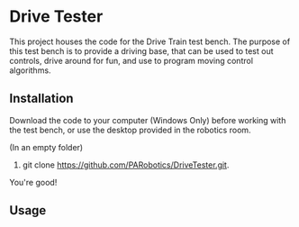 # Drive Tester

This project houses the code for the Drive Train test bench. The purpose of this test bench is to provide a driving base, that can be used to test out controls, drive around for fun, and use to program moving control algorithms.

## Installation

Download the code to your computer (Windows Only) before working with the test bench, or use the desktop provided in the robotics room.

(In an empty folder)

1) git clone https://github.com/PARobotics/DriveTester.git.

You're good!

## Usage

